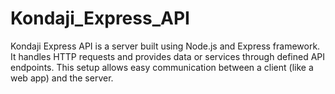 # Kondaji_Express_API
Kondaji Express API is a server built using Node.js and Express framework. It handles HTTP requests and provides data or services through defined API endpoints. This setup allows easy communication between a client (like a web app) and the server.
